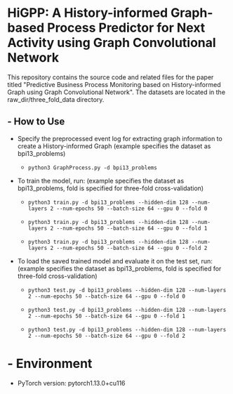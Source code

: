 # **HiGPP: A History-informed Graph-based Process Predictor for Next Activity using Graph Convolutional Network**

This repository contains the source code and related files for the paper titled "Predictive Business Process Monitoring based on History-informed Graph using Graph Convolutional Network". The datasets are located in the raw_dir/three_fold_data directory.

## - **How to Use**

- Specify the preprocessed event log for extracting graph information to create a History-informed Graph (example specifies the dataset as bpi13_problems)

  - ```
    python3 GraphProcess.py -d bpi13_problems
    ```

- To train the model, run: (example specifies the dataset as bpi13_problems, fold is specified for three-fold cross-validation)

  - ```
    python3 train.py -d bpi13_problems --hidden-dim 128 --num-layers 2 --num-epochs 50 --batch-size 64 --gpu 0 --fold 0
    ```

  - ```
    python3 train.py -d bpi13_problems --hidden-dim 128 --num-layers 2 --num-epochs 50 --batch-size 64 --gpu 0 --fold 1
    ```

  - ```
    python3 train.py -d bpi13_problems --hidden-dim 128 --num-layers 2 --num-epochs 50 --batch-size 64 --gpu 0 --fold 2
    ```

- To load the saved trained model and evaluate it on the test set, run: (example specifies the dataset as bpi13_problems, fold is specified for three-fold cross-validation)

  - ```
    python3 test.py -d bpi13_problems --hidden-dim 128 --num-layers 2 --num-epochs 50 --batch-size 64 --gpu 0 --fold 0
    ```

  - ```
    python3 test.py -d bpi13_problems --hidden-dim 128 --num-layers 2 --num-epochs 50 --batch-size 64 --gpu 0 --fold 1
    ```

  - ```
    python3 test.py -d bpi13_problems --hidden-dim 128 --num-layers 2 --num-epochs 50 --batch-size 64 --gpu 0 --fold 2
    ```

# - **Environment**

- PyTorch version: pytorch1.13.0+cu116
